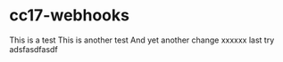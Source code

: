 # cc17-webhooks
This is a test
This is another test
And yet another change
xxxxxx
last try
adsfasdfasdf
